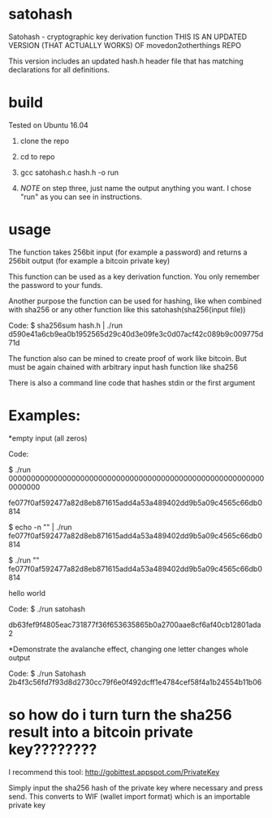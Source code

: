# satohash
Satohash - cryptographic key derivation function
THIS IS AN UPDATED VERSION (THAT ACTUALLY WORKS) OF movedon2otherthings REPO


This version includes an updated hash.h header file that has matching declarations for all definitions.


# build

Tested on Ubuntu 16.04

1. clone the repo

2. cd to repo

3. gcc satohash.c hash.h -o run

4. *NOTE* on step three, just name the output anything you want. I chose "run" as you can see in instructions.

# usage

The function takes 256bit input (for example a password) and returns a 256bit output (for example a bitcoin private key)

This function can be used as a key derivation function. You only remember the password to your funds.

Another purpose the function can be used for hashing, like when combined with sha256 or any other function like this satohash(sha256(input file))

Code:
$ sha256sum hash.h | ./run
d590e41a6cb9ea0b1952565d29c40d3e09fe3c0d07acf42c089b9c009775d71d

The function also can be mined to create proof of work like bitcoin. But must be again chained with arbitrary input hash function like sha256

There is also a command line code that hashes stdin or the first argument

# Examples:

*empty input (all zeros)

Code:

$ ./run 0000000000000000000000000000000000000000000000000000000000000000

fe077f0af592477a82d8eb871615add4a53a489402dd9b5a09c4565c66db0814


$ echo -n "" | ./run 
fe077f0af592477a82d8eb871615add4a53a489402dd9b5a09c4565c66db0814


$ ./run ""
fe077f0af592477a82d8eb871615add4a53a489402dd9b5a09c4565c66db0814


hello world


Code:
$ ./run satohash

db63fef9f4805eac731877f36f653635865b0a2700aae8cf6af40cb12801ada2

*Demonstrate the avalanche effect, changing one letter changes whole output

Code:
$ ./run Satohash
2b4f3c56fd7f93d8d2730cc79f6e0f492dcff1e4784cef58f4a1b24554b11b06

# so how do i turn turn the sha256 result into a bitcoin private key????????

I recommend this tool: http://gobittest.appspot.com/PrivateKey

Simply input the sha256 hash of the private key where necessary and press send. This converts to WIF (wallet import format) which is an importable private key

